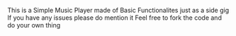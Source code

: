 This is a Simple Music Player made of Basic Functionalites just as a side gig
If you have any issues please do mention it
Feel free to fork the code and do your own thing
